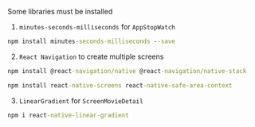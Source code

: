 Some libraries must be installed

1. `minutes-seconds-milliseconds` for `AppStopWatch`
```cmd
npm install minutes-seconds-milliseconds --save​
```

2. `React Navigation` to create multiple screens
```cmd
npm install @react-navigation/native @react-navigation/native-stack
```
```cmd
npm install react-native-screens react-native-safe-area-context
```

3. `LinearGradient` for `ScreenMovieDetail`
```cmd
npm i react-native-linear-gradient
```
